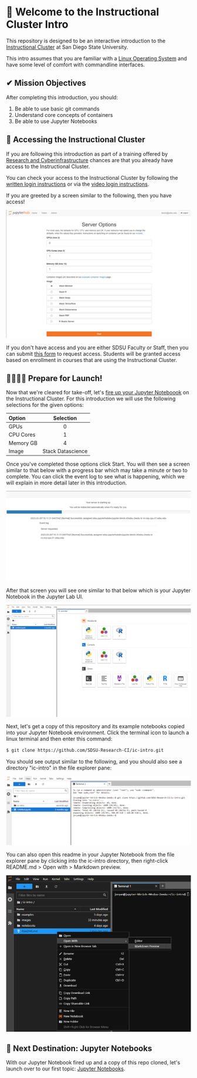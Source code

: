 # 👋 Welcome to the Instructional Cluster Intro
This repository is designed to be an interactive introduction to the <a href="https://sdsu-research-ci.github.io/instructionalcluster" target="_blank">Instructional Cluster</a> at San Diego State University.

This intro assumes that you are familiar with a <a href="https://en.wikipedia.org/wiki/Linux" target="_blank">Linux Operating System</a> and have some level of comfort with commandline interfaces.

## ✔ Mission Objectives
After completing this introduction, you should:
1. Be able to use basic git commands
2. Understand core concepts of containers
3. Be able to use Jupyter Notebooks

## 🔑 Accessing the Instructional Cluster
If you are following this introduction as part of a training offered by <a href="https://it.sdsu.edu/research" target="_blank">Research and Cyberinfrastructure</a> chances are that you already have access to the Instructional Cluster.

You can check your access to the Instructional Cluster by following the <a href="https://sdsu-research-ci.github.io/instructionalcluster/students/loggingin" target="_blank">written login instructions</a> or via the <a href="https://sdsu-research-ci.github.io/instructionalcluster/videos/access" target="_blank">video login instructions</a>.

If you are greeted by a screen similar to the following, then you have access!

![access](./images/access1.png)

If you don't have access and you are either SDSU Faculty or Staff, then you can submit <a href="https://sdsu.service-now.com/sp?id=sc_cat_item&sys_id=c4ce9d52db0e68509804f271399619a4&sysparm_category=29ac153fdbbf4c9024094672399619e9" target="_blank">this form</a> to request access. Students will be granted access based on enrollment in courses that are using the Instructional Cluster.

## 👨‍🚀👩‍🚀 Prepare for Launch!
Now that we're cleared for take-off, let's <a href="https://sdsu-research-ci.github.io/instructionalcluster/students/launchcontainer" target="_blank">fire up your Jupyter Noteboook</a> on the Instructional Cluster. For this introduction we will use the following selections for the given options:

Option    | Selection
:---------|:---------:
GPUs      | 0
CPU Cores | 1
Memory GB | 4
Image     | Stack Datascience

Once you've completed those options click Start. You will then see a screen similar to that below with a progress bar which may take a minute or two to complete. You can click the event log to see what is happening, which we will explain in more detail later in this introduction.

![notebook progress bar](./images/get-started1.png)

After that screen you will see one similar to that below which is your Jupyter Notebook in the Jupyter Lab UI.

![jupyter notebook](./images/get-started2.png)

Next, let's get a copy of this repository and its example notebooks copied into your Jupyter Notebook environment. Click the terminal icon to launch a linux terminal and then enter this command:

```bash
$ git clone https://github.com/SDSU-Research-CI/ic-intro.git
```

You should see output similar to the following, and you should also see a directory "ic-intro" in the file explorer pane:

![cloning ic-intro repository](./images/get-started3.png)

You can also open this readme in your Jupyter Notebook from the file explorer pane by clicking into the ic-intro directory, then right-click README.md > Open with > Markdown preview.

![preview readme](./images/get-started4.png)

## 🚀 Next Destination: Jupyter Notebooks
With our Jupyter Notebook fired up and a copy of this repo cloned, let's launch over to our first topic: [Jupyter Notebooks](./notebooks/jupyter.ipynb).